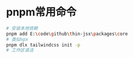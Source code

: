 # pnpm常用命令

```sh
# 安装本地依赖
pnpm add E:\code\github\thin-jsx\packages\core
# 类似npx
pnpm dlx tailwindcss init -p
# 工作区语法
```



